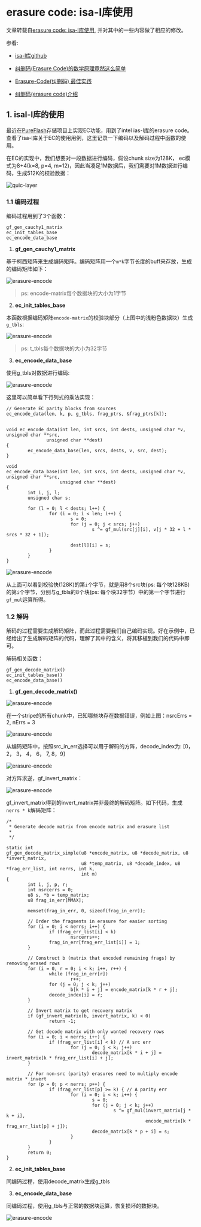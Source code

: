 # erasure code: isa-l库使用

文章转载自[erasure code: isa-l库使用](https://blog.csdn.net/wsqyz/article/details/142322571), 并对其中的一些内容做了相应的修改。

参看:

- [isa-l库github](https://github.com/intel/isa-l.git)

- [纠删码(Erasure Code)的数学原理竟然这么简单](https://www.miaokee.com/2546675.html)

- [Erasure-Code(纠删码) 最佳实践](https://zhuanlan.zhihu.com/p/106096265)

- [纠删码(erasure code)介绍](https://zhuanlan.zhihu.com/p/554262696)



## 1. isal-l库的使用

最近在[PureFlash](https://github.com/cocalele/PureFlash)存储项目上实现EC功能，用到了intel ias-l库的erasure code。查看了isa-l库关于EC的使用用例，这里记录一下编码以及解码过程中函数的使用。

在EC的实现中，我们想要对一段数据进行编码，假设chunk size为128K， ec模式为8+4(k=8, p=4, m=12)，因此当凑足1M数据后，我们需要对1M数据进行编码，生成512K的校验数据：

![quic-layer](https://raw.githubusercontent.com/ivanzz1001/distribute_storage_system/master/erasure-code/isal/image/erasure-encode-0001.jpg)

### 1.1 编码过程

编码过程用到了3个函数：

```
gf_gen_cauchy1_matrix
ec_init_tables_base
ec_encode_data_base
```

1) **gf_gen_cauchy1_matrix**

基于柯西矩阵来生成编码矩阵。编码矩阵用一个`m*k`字节长度的buff来存放，生成的编码矩阵如下：

![erasure-encode](https://raw.githubusercontent.com/ivanzz1001/distribute_storage_system/master/erasure-code/isal/image/erasure-encode-0002.jpg)

>ps: encode-matrix每个数据块的大小为1字节

2) **ec_init_tables_base**

本函数根据编码矩阵`encode-matrix`的校验块部分（上图中的浅粉色数据块）生成`g_tbls`:

![erasure-encode](https://raw.githubusercontent.com/ivanzz1001/distribute_storage_system/master/erasure-code/isal/image/erasure-encode-0003.jpg)

>ps: t_tbls每个数据块的大小为32字节

3) **ec_encode_data_base**

使用g_tbls对数据进行编码:

![erasure-encode](https://raw.githubusercontent.com/ivanzz1001/distribute_storage_system/master/erasure-code/isal/image/erasure-encode-0004.jpg)

这里可以简单看下行列式的乘法实现：

```
// Generate EC parity blocks from sources
ec_encode_data(len, k, p, g_tbls, frag_ptrs, &frag_ptrs[k]);


void ec_encode_data(int len, int srcs, int dests, unsigned char *v, unsigned char **src,
               unsigned char **dest)
{
        ec_encode_data_base(len, srcs, dests, v, src, dest);
}

void
ec_encode_data_base(int len, int srcs, int dests, unsigned char *v, unsigned char **src,
                    unsigned char **dest)
{
        int i, j, l;
        unsigned char s;

        for (l = 0; l < dests; l++) {
                for (i = 0; i < len; i++) {
                        s = 0;
                        for (j = 0; j < srcs; j++)
                                s ^= gf_mul(src[j][i], v[j * 32 + l * srcs * 32 + 1]);

                        dest[l][i] = s;
                }
        }
}

```

![erasure-encode](https://raw.githubusercontent.com/ivanzz1001/distribute_storage_system/master/erasure-code/isal/image/erasure-encode-0005.jpg)


从上面可以看到校验快(128K)的第`i`个字节，就是用8个src块(ps: 每个块128KB)的第`i`个字节，分别与g_tbls的8个块(ps: 每个块32字节）中的第一个字节进行`gf_mul`运算所得。


### 1.2 解码

解码的过程需要生成解码矩阵，而此过程需要我们自己编码实现。好在示例中，已经给出了生成解码矩阵的代码，理解了其中的含义，将其移植到我们的代码中即可。

解码相关函数：

```
gf_gen_decode_matrix()
ec_init_tables_base()
ec_encode_data_base()
```

1) **gf_gen_decode_matrix()**

![erasure-encode](https://raw.githubusercontent.com/ivanzz1001/distribute_storage_system/master/erasure-code/isal/image/erasure-encode-0006.jpg)

在一个stripe的所有chunk中，已知哪些块存在数据错误，例如上图：nsrcErrs = 2, nErrs = 3

![erasure-encode](https://raw.githubusercontent.com/ivanzz1001/distribute_storage_system/master/erasure-code/isal/image/erasure-encode-0007.jpg)

从编码矩阵中，按照src_in_err选择可以用于解码的方阵，decode_index为: [0， 2， 3， 4， 6， 7, 8，9]

![erasure-encode](https://raw.githubusercontent.com/ivanzz1001/distribute_storage_system/master/erasure-code/isal/image/erasure-encode-0008.png)

对方阵求逆，gf_invert_matrix：

![erasure-encode](https://raw.githubusercontent.com/ivanzz1001/distribute_storage_system/master/erasure-code/isal/image/erasure-encode-0009.png)

gf_invert_matrix得到的invert_matrix并非最终的解码矩阵。如下代码，生成`nerrs * k`解码矩阵：

```
/*
 * Generate decode matrix from encode matrix and erasure list
 *
 */

static int
gf_gen_decode_matrix_simple(u8 *encode_matrix, u8 *decode_matrix, u8 *invert_matrix,
                            u8 *temp_matrix, u8 *decode_index, u8 *frag_err_list, int nerrs, int k,
                            int m)
{
        int i, j, p, r;
        int nsrcerrs = 0;
        u8 s, *b = temp_matrix;
        u8 frag_in_err[MMAX];

        memset(frag_in_err, 0, sizeof(frag_in_err));

        // Order the fragments in erasure for easier sorting
        for (i = 0; i < nerrs; i++) {
                if (frag_err_list[i] < k)
                        nsrcerrs++;
                frag_in_err[frag_err_list[i]] = 1;
        }

        // Construct b (matrix that encoded remaining frags) by removing erased rows
        for (i = 0, r = 0; i < k; i++, r++) {
                while (frag_in_err[r])
                        r++;
                for (j = 0; j < k; j++)
                        b[k * i + j] = encode_matrix[k * r + j];
                decode_index[i] = r;
        }

        // Invert matrix to get recovery matrix
        if (gf_invert_matrix(b, invert_matrix, k) < 0)
                return -1;

        // Get decode matrix with only wanted recovery rows
        for (i = 0; i < nerrs; i++) {
                if (frag_err_list[i] < k) // A src err
                        for (j = 0; j < k; j++)
                                decode_matrix[k * i + j] = invert_matrix[k * frag_err_list[i] + j];
        }

        // For non-src (parity) erasures need to multiply encode matrix * invert
        for (p = 0; p < nerrs; p++) {
                if (frag_err_list[p] >= k) { // A parity err
                        for (i = 0; i < k; i++) {
                                s = 0;
                                for (j = 0; j < k; j++)
                                        s ^= gf_mul(invert_matrix[j * k + i],
                                                    encode_matrix[k * frag_err_list[p] + j]);
                                decode_matrix[k * p + i] = s;
                        }
                }
        }
        return 0;
}
```

2) **ec_init_tables_base**

同编码过程，使用decode_matrix生成g_tbls

3) **ec_encode_data_base**

同编码过程，使用g_tbls与正常的数据块运算，恢复损坏的数据块。


![erasure-encode](https://raw.githubusercontent.com/ivanzz1001/distribute_storage_system/master/erasure-code/isal/image/erasure-encode-0010.png)
